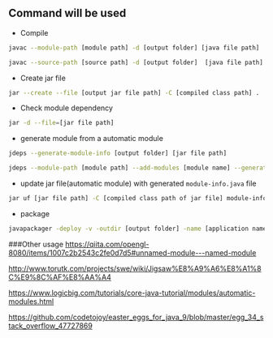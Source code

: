 ## Command will be used

- Compile

```bash
javac --module-path [module path] -d [output folder] [java file path]

javac --source-path [source path] -d [output folder]  [java file path]
```

- Create jar file

```bash
jar --create --file [output jar file path] -C [compiled class path] .
```

- Check module dependency

```bash
jar -d --file=[jar file path]
```

- generate module from a automatic module

```bash
jdeps --generate-module-info [output folder] [jar file path]

jdeps --module-path [module path] --add-modules [module name] --generate-module-info [output folder] [jar file path]
```

- update jar file(automatic module) with generated `module-info.java` file

```bash
jar uf [jar file path] -C [compiled class path of jar file] module-info.class
```

- package

```bash
javapackager -deploy -v -outdir [output folder] -name [application name] -native -BsignBundle=false -BappVersion=1.0 -Bmac.dmg.simple=true --module-path [module path];"%JAVA_HOME%\jmods" --add-modules [root module name] --module [module name]/[package].[main class]
```

###Other usage
https://qiita.com/opengl-8080/items/1007c2b2543c2fe0d7d5#unnamed-module---named-module

http://www.torutk.com/projects/swe/wiki/Jigsaw%E8%A9%A6%E8%A1%8C%E9%8C%AF%E8%AA%A4

https://www.logicbig.com/tutorials/core-java-tutorial/modules/automatic-modules.html

https://github.com/codetojoy/easter_eggs_for_java_9/blob/master/egg_34_stack_overflow_47727869
